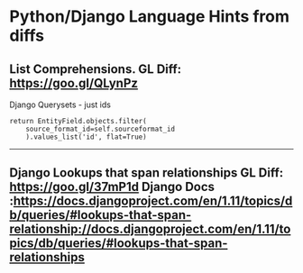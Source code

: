 # Python/Django Language Hints from diffs

List Comprehensions.
GL Diff: https://goo.gl/QLynPz
----
Django Querysets - just ids
    
    return EntityField.objects.filter(
        source_format_id=self.sourceformat_id
        ).values_list('id', flat=True)
        
----
Django Lookups that span relationships
GL Diff: https://goo.gl/37mP1d
Django Docs :https://docs.djangoproject.com/en/1.11/topics/db/queries/#lookups-that-span-relationship://docs.djangoproject.com/en/1.11/topics/db/queries/#lookups-that-span-relationships  
----


